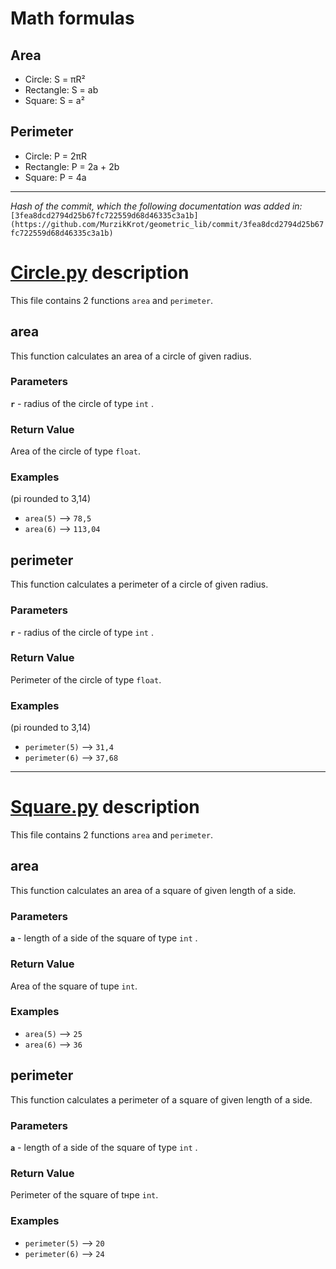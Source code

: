 # Math formulas
## Area
- Circle: S = πR²
- Rectangle: S = ab
- Square: S = a²

## Perimeter
- Circle: P = 2πR
- Rectangle: P = 2a + 2b
- Square: P = 4a
---
*Hash of the commit, which the following documentation was added in:* `[3fea8dcd2794d25b67fc722559d68d46335c3a1b](https://github.com/MurzikKrot/geometric_lib/commit/3fea8dcd2794d25b67fc722559d68d46335c3a1b)`
# **[Сircle.py](https://github.com/MurzikKrot/geometric_lib/blob/lab_work_2_466894/circle.py) description**
This file contains 2 functions `area` and `perimeter`.
## **area**
This function calculates an area of a circle of given radius.
### Parameters
**`r`** - radius of the circle of type `int` .
### Return Value
Area of the circle of type `float`.
### Examples
\(pi rounded to 3,14)
- `area(5)` -->  `78,5`
- `area(6)` -->  `113,04`

## **perimeter**
This function calculates a perimeter of a circle of given radius.
### Parameters
**`r`** - radius of the circle of type `int` .
### Return Value
Perimeter of the circle of type `float`.
### Examples
\(pi rounded to 3,14)
- `perimeter(5)` -->  `31,4`
- `perimeter(6)` -->  `37,68`
---
# **[Square.py](https://github.com/MurzikKrot/geometric_lib/blob/lab_work_2_466894/square.py) description**
This file contains 2 functions `area` and `perimeter`.
## **area**
This function calculates an area of a square of given length of a side.
### Parameters
**`a`** - length of a side of the square of type `int` .
### Return Value
Area of the square of tupe `int`.
### Examples
- `area(5)` -->  `25`
- `area(6)` -->  `36`

## **perimeter**
This function calculates a perimeter of a square of given length of a side.
### Parameters
**`a`** - length of a side of the square of type `int` .
### Return Value
Perimeter of the square of tнpe `int`.
### Examples
- `perimeter(5)` -->  `20`
- `perimeter(6)` -->  `24`